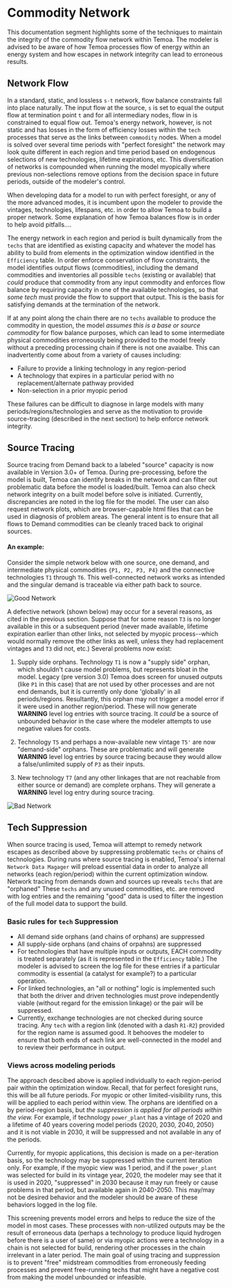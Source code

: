 
Commodity Network
=================

This documentation segment highlights some of the techniques to maintain the integrity of
the commodity flow network within Temoa.  The modeler is advised to be aware of how
Temoa processes flow of energy within an energy system and how escapes in network
integrity can lead to erroneous results.

Network Flow
------------

In a standard, static, and lossless ``s-t`` network, flow balance constraints fall into
place naturally.  The input flow at the source, ``s`` is set to equal the output flow
at termination point ``t`` and for all intermediary nodes, flow in is constrained to
equal flow out.  Temoa's energy network, however, is not static and has losses in the form
of efficiency losses within the ``tech`` processes that serve as the links between
``commodity`` nodes.  When a model is solved over several time periods with "perfect foresight"
the network may look quite different in each region and time period based on endogenous selections
of new technologies, lifetime expirations, etc.  This diversification of networks is compounded when running the
model myopically where previous non-selections remove options from the decision space in future
periods, outside of the modeler's control.

When developing data for a model to run with perfect foresight, or any of the more advanced modes,
it is incumbent upon the modeler to provide the vintages, technologies, lifespans, etc. in order
to allow Temoa to build a proper network.  Some explanation of how Temoa balances flow is in order
to help avoid pitfalls....

The energy network in each region and period is built dynamically from the `techs` that are
identified as existing capacity and whatever the model has ability to build from elements in
the optimization window identified in the ``Efficiency`` table.  In order enforce conservation of
flow constraints, the model identifies output flows (commodities), including the demand
commodities and inventories all possible `techs` (existing or available) that *could* produce that commodity from
any input commodity and enforces flow balance by requiring capacity in one of the available technologies,
so that *some tech* must provide the flow to support that output.
This is the basis for satisfying demands at the termination of the network.

If at any point along the chain there are no `techs`
available to produce the commodity in question, the model *assumes this is a base or source commodity* for
flow balance purposes, which can lead to some intermediate physical commodities erroneously being
provided to the model freely without a preceding processing chain if there is not one avaialbe.
This can inadvertently come about from a variety of causes including:

* Failure to provide a linking technology in any region-period
* A technology that expires in a particular period with no replacement/alternate pathway provided
* Non-selection in a prior myopic period

These failures can be difficult to diagnose in large models with many periods/regions/technologies and serve
as the motivation to provide source-tracing (described in the next section) to help enforce network integrity.

Source Tracing
--------------

Source tracing from Demand back to a labeled "source" capacity is now available in Version 3.0+ of Temoa.
During pre-processing, before the model is built, Temoa can identify breaks in the network and can filter out problematic
data before the model is loaded/built.  Temoa can also check network integrity on a built model before solve is initiated.  Currently,
discrepancies are noted in the log file for the model.  The user can also request network plots, which are browser-capable
html files that can be used in diagnosis of problem areas.  The general intent is to ensure that all flows to Demand
commodities can be cleanly traced back to original sources.

#### An example:
Consider the simple network below with one source, one
demand, and intermediate physical commodities ``{P1, P2, P3, P4}`` and the connective technologies ``T1``
through ``T6``.  This well-connected network works as intended and the singular demand is traceable via either path
back to source.

![Good Network](source/images/commodity_network.png)


A defective network (shown below) may occur for a several reasons, as cited in the previous section.  Suppose that
for some reason `T3` is no longer available in this or a subsequent period (never made available, lifetime
expiration earlier than other links, not selected by myopic process--which would normally remove the other links
as well, unless they had replacement vintages and ``T3`` did not, etc.)  Several problems now exist:

1.  Supply side orphans.  Technology ``T1`` is now a "supply side" orphan, which shouldn't cause model problems, but represents bloat
in the model.  Legacy (pre version 3.0) Temoa does screen for unused outputs (like ``P1`` in this case) that are not used by other
processes and are not end demands, but it is currently only done 'globally' in all periods/regions.  Resultantly,
this orphan may not trigger a model error if it were used in another region/period.
These will now generate **WARNING** level log entries with source tracing.  It *could* be a source of unbounded behavior in the case where the
modeler attempts to use negative values for costs.

2.  Technology ``T5`` and perhaps a now-available new vintage ``T5'`` are now "demand-side" orphans.  These are
problematic and will generate **WARNING** level log entries by source tracing because they would allow a
false/unlimited supply of ``P3`` as their inputs.

3.  New technology ``T7`` (and any other linkages that are not reachable from either source or demand)
are complete orphans.
They will generate a **WARNING** level log entry during source tracing.



![Bad Network](source/images/broken_commodity_network.png)

Tech Suppression
---------------

When source tracing is used, Temoa will attempt to remedy network escapes as described above by suppressing
problematic `techs` or chains of technologies.  During runs where source tracing is enabled, Temoa's internal
`Network Data Magager` will preload essential data in order to analyze all networks (each region/period) within the
current optimization window.  Network tracing from demands down and sources up reveals `techs` that are "orphaned"
These `techs` and any unused commodities, etc. are removed with log entries and the remaining "good" data is
used to filter the ingestion of the full model data to support the build.

### Basic rules for `tech` Suppression
- All demand side orphans (and chains of orphans) are suppressed
- All supply-side orphans (and chains of orpahns) are suppressed
- For technologies that have multiple inputs or outputs, EACH commodity is treated separately (as it is
represented in the `Efficiency` table.)  The modeler is advised to screen the log file for these entries if a
particular commodity is essential (a catalyst for example?) to a particular operation.
- For linked technologies, an "all or nothing" logic is implemented such that both the driver and driven
technologies must prove independently viable (without regard for the emission linkage) or the pair will be suppressed.
- Currently, exchange technologies are not checked during source tracing.  Any `tech` with a region link
(denoted with a dash `R1-R2`) provided for the region name is assumed good.  It behooves the modeler to
ensure that both ends of each link are well-connected in the model and to review their performance in output.

### Views across modeling periods

The approach descibed above is applied individually to each region-period pair within the optimization window.
Recall, that for perfect foresight runs, this will be all future periods.  For myopic or other limited-visibility runs,
this will be applied to each period within view.  The orphans are identified on a by period-region basis, but _the
suppression is applied for all periods within the view._  For example, if technology `power_plant` has a vintage of
2020 and a lifetime of 40 years covering model periods {2020, 2030, 2040, 2050} and it is not viable in 2030, it will
be suppressed and not available in any of the periods.

Currently, for myopic applications, this decision is made on a per-iteration basis, so the technology may be
suppressed within the current iteration only.  For example, if the myopic view was 1 period, and if the `power_plant`
was selected for build in its vintage year, 2020, the modeler may see that it is used in 2020, "suppressed" in 2030
because it may run freely or cause problems in that period, but available again in 2040-2050.  This may/may not be
desired behavior and the modeler should be aware of these behaviors logged in the log file.

This screening prevents model errors and helps to reduce the size of the model in most cases.  These processes
with non-utilized outputs may be the result of erroneous data (perhaps a technology to produce liquid hydrogen
before there is a user of same) or via myopic actions were a technology in a chain is not selected for build,
rendering other processes in the chain irrelevant in a later period.  The main goal of using tracing and suppression
is to prevent "free" midstream commodities from erroneously feeding processes and prevent free-running techs that
might have a negative cost from making the model unbounded or infeasible.
